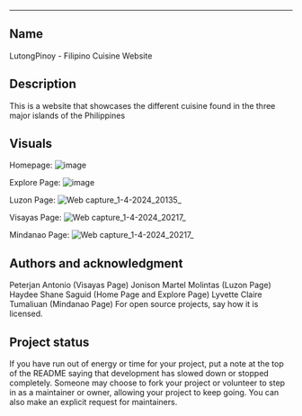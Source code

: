 
***
## Name
LutongPinoy - Filipino Cuisine Website

## Description
This is a website that showcases the different cuisine found in the three major islands of the Philippines

## Visuals

Homepage:
![image](https://github.com/Yahds/Filipino-Cuisine-Website/assets/137850019/7607d9d5-bb1d-4525-8082-f111f4acd359)

Explore Page:
![image](https://github.com/Yahds/Filipino-Cuisine-Website/assets/137850019/a8b07fec-9743-46c1-be23-24c66c0b6386)

Luzon Page:
![Web capture_1-4-2024_20135_](https://github.com/Yahds/Filipino-Cuisine-Website/assets/137850019/1857a131-908e-442b-b524-f0222fd26753)

Visayas Page:
![Web capture_1-4-2024_20217_](https://github.com/Yahds/Filipino-Cuisine-Website/assets/137850019/a6d79975-45b3-4f48-afcc-c050d2c49cc6)

Mindanao Page:
![Web capture_1-4-2024_20217_](https://github.com/Yahds/Filipino-Cuisine-Website/assets/137850019/4c0d2538-234e-4423-949c-72691608c003)


## Authors and acknowledgment
Peterjan Antonio (Visayas Page)
Jonison Martel Molintas (Luzon Page)
Haydee Shane Saguid (Home Page and Explore Page)
Lyvette Claire Tumaliuan (Mindanao Page)
For open source projects, say how it is licensed.

## Project status
If you have run out of energy or time for your project, put a note at the top of the README saying that development has slowed down or stopped completely. Someone may choose to fork your project or volunteer to step in as a maintainer or owner, allowing your project to keep going. You can also make an explicit request for maintainers.

